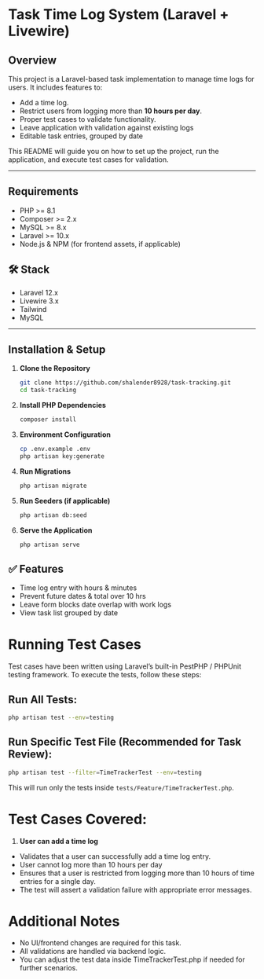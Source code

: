# Task Time Log System (Laravel + Livewire)

## Overview

This project is a Laravel-based task implementation to manage time logs for users. It includes features to:
- Add a time log.
- Restrict users from logging more than **10 hours per day**.
- Proper test cases to validate functionality.
- Leave application with validation against existing logs
- Editable task entries, grouped by date

This README will guide you on how to set up the project, run the application, and execute test cases for validation.

---

## Requirements

- PHP >= 8.1
- Composer >= 2.x
- MySQL >= 8.x
- Laravel >= 10.x
- Node.js & NPM (for frontend assets, if applicable)


## 🛠️ Stack
- Laravel 12.x
- Livewire 3.x
- Tailwind
- MySQL

---

## Installation & Setup

1. **Clone the Repository**
   ```bash
   git clone https://github.com/shalender8928/task-tracking.git
   cd task-tracking
   ```
2. **Install PHP Dependencies**
   ```bash
   composer install
   ```
3. **Environment Configuration**
   ```bash
   cp .env.example .env
   php artisan key:generate
   ```
4. **Run Migrations**
   ```bash
   php artisan migrate
   ```
5. **Run Seeders (if applicable)**
   ```bash
   php artisan db:seed
   ```
5. **Serve the Application**
   ```bash
   php artisan serve
   ```

## ✅ Features
- Time log entry with hours & minutes
- Prevent future dates & total over 10 hrs
- Leave form blocks date overlap with work logs
- View task list grouped by date

# Running Test Cases
Test cases have been written using Laravel’s built-in PestPHP / PHPUnit testing framework. To execute the tests, follow these steps:

## Run All Tests:
   ```bash
   php artisan test --env=testing
   ```
## Run Specific Test File (Recommended for Task Review):
   ```bash
   php artisan test --filter=TimeTrackerTest --env=testing
   ```
This will run only the tests inside `tests/Feature/TimeTrackerTest.php`.

# Test Cases Covered:
1. **User can add a time log**

- Validates that a user can successfully add a time log entry.
- User cannot log more than 10 hours per day
- Ensures that a user is restricted from logging more than 10 hours of time entries for a single day.
- The test will assert a validation failure with appropriate error messages.

# Additional Notes
- No UI/frontend changes are required for this task.
- All validations are handled via backend logic.
- You can adjust the test data inside TimeTrackerTest.php if needed for further scenarios.